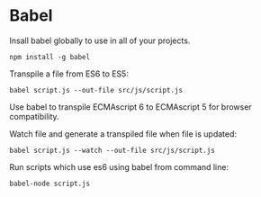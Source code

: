 Babel
=====

Insall babel globally to use in all of your projects.

    npm install -g babel
Transpile a file from ES6 to ES5:

    babel script.js --out-file src/js/script.js

Use babel to transpile ECMAscript 6 to ECMAscript 5 for browser compatibility.

Watch file and generate a transpiled file when file is updated:

    babel script.js --watch --out-file src/js/script.js

Run scripts which use es6 using babel from command line:

    babel-node script.js